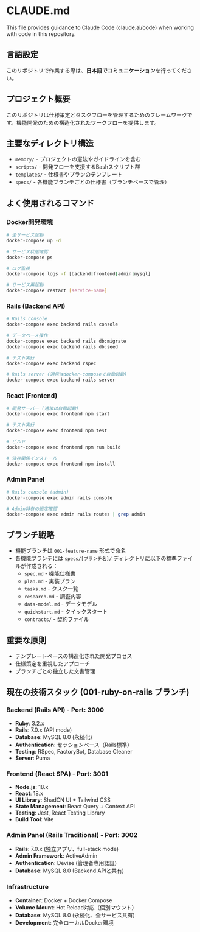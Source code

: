 # CLAUDE.md

This file provides guidance to Claude Code (claude.ai/code) when working with code in this repository.

## 言語設定
このリポジトリで作業する際は、**日本語でコミュニケーション**を行ってください。

## プロジェクト概要
このリポジトリは仕様策定とタスクフローを管理するためのフレームワークです。機能開発のための構造化されたワークフローを提供します。

## 主要なディレクトリ構造
- `memory/` - プロジェクトの憲法やガイドラインを含む
- `scripts/` - 開発フローを支援するBashスクリプト群
- `templates/` - 仕様書やプランのテンプレート
- `specs/` - 各機能ブランチごとの仕様書（ブランチベースで管理）

## よく使用されるコマンド

### Docker開発環境
```bash
# 全サービス起動
docker-compose up -d

# サービス状態確認
docker-compose ps

# ログ監視
docker-compose logs -f [backend|frontend|admin|mysql]

# サービス再起動
docker-compose restart [service-name]
```

### Rails (Backend API)
```bash
# Rails console
docker-compose exec backend rails console

# データベース操作
docker-compose exec backend rails db:migrate
docker-compose exec backend rails db:seed

# テスト実行
docker-compose exec backend rspec

# Rails server (通常はdocker-composeで自動起動)
docker-compose exec backend rails server
```

### React (Frontend)
```bash
# 開発サーバー (通常は自動起動)
docker-compose exec frontend npm start

# テスト実行
docker-compose exec frontend npm test

# ビルド
docker-compose exec frontend npm run build

# 依存関係インストール
docker-compose exec frontend npm install
```

### Admin Panel
```bash
# Rails console (admin)
docker-compose exec admin rails console

# Admin特有の設定確認
docker-compose exec admin rails routes | grep admin
```

## ブランチ戦略
- 機能ブランチは `001-feature-name` 形式で命名
- 各機能ブランチには `specs/[ブランチ名]/` ディレクトリに以下の標準ファイルが作成される：
  - `spec.md` - 機能仕様書
  - `plan.md` - 実装プラン
  - `tasks.md` - タスク一覧
  - `research.md` - 調査内容
  - `data-model.md` - データモデル
  - `quickstart.md` - クイックスタート
  - `contracts/` - 契約ファイル

## 重要な原則
- テンプレートベースの構造化された開発プロセス
- 仕様策定を重視したアプローチ
- ブランチごとの独立した文書管理

## 現在の技術スタック (001-ruby-on-rails ブランチ)

### Backend (Rails API) - Port: 3000
- **Ruby**: 3.2.x
- **Rails**: 7.0.x (API mode)
- **Database**: MySQL 8.0 (永続化)
- **Authentication**: セッションベース（Rails標準）
- **Testing**: RSpec, FactoryBot, Database Cleaner
- **Server**: Puma

### Frontend (React SPA) - Port: 3001
- **Node.js**: 18.x
- **React**: 18.x
- **UI Library**: ShadCN UI + Tailwind CSS
- **State Management**: React Query + Context API
- **Testing**: Jest, React Testing Library
- **Build Tool**: Vite

### Admin Panel (Rails Traditional) - Port: 3002
- **Rails**: 7.0.x (独立アプリ、full-stack mode)
- **Admin Framework**: ActiveAdmin
- **Authentication**: Devise (管理者専用認証)
- **Database**: MySQL 8.0 (Backend APIと共有)

### Infrastructure
- **Container**: Docker + Docker Compose
- **Volume Mount**: Hot Reload対応（個別マウント）
- **Database**: MySQL 8.0 (永続化、全サービス共有)
- **Development**: 完全ローカルDocker環境